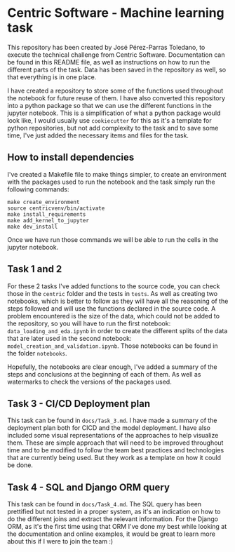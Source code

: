 # Centric Software - Machine learning task

This repository has been created by José Pérez-Parras Toledano, to execute the technical challenge from Centric Software.
Documentation can be found in this README file, as well as instructions on how to run the different parts of the task.
Data has been saved in the repository as well, so that everything is in one place.

I have created a repository to store some of the functions used throughout the notebook for future reuse of them. I have also
converted this repository into a python package so that we can use the different functions in the jupyter notebook. This is a simplification
of what a python package would look like, I would usually use `cookiecutter` for this as it's a template for python repositories,
but not add complexity to the task and to save some time, I've just added the necessary items and files for the task.

## How to install dependencies
I've created a Makefile file to make things simpler, to create an environment with the packages used to run the notebook and the task
simply run the following commands:
```
make create_environment
source centricvenv/bin/activate
make install_requirements
make add_kernel_to_jupyter
make dev_install
```

Once we have run those commands we will be able to run the cells in the jupyter notebook.

## Task 1 and 2

For these 2 tasks I've added functions to the source code, you can check those in the `centric` folder and the tests in `tests`.
As well as creating two notebooks, which is better to follow as they will have all the reasoning of the steps followed and will use
the functions declared in the source code. A problem encountered is the size of the data, which could not be added to the repository,
so you will have to run the first notebook: `data_loading_and_eda.ipynb` in order to create the different splits of the data that are later used
in the second notebook: `model_creation_and_validation.ipynb`. Those notebooks can be found in the folder `notebooks`.

Hopefully, the notebooks are clear enough, I've added a summary of the steps and conclusions at the beginning of each of them.
As well as watermarks to check the versions of the packages used.


## Task 3 - CI/CD Deployment plan

This task can be found in `docs/Task_3.md`.
I have made a summary of the deployment plan both for CICD and the model deployment. I have also included some visual representations
of the approaches to help visualize them. These are simple approach that will need to be improved throughout time and to be modified to follow the
team best practices and technologies that are currently being used. But they work as a template on how it could be done.

## Task 4 - SQL and Django ORM query

This task can be found in `docs/Task_4.md`.
The SQL query has been prettified but not tested in a proper system, as it's an indication on how to do the different joins
and extract the relevant information. For the Django ORM, as it's the first time using that ORM I've done my best while looking at the
documentation and online examples, it would be great to learn more about this if I were to join the team :)
